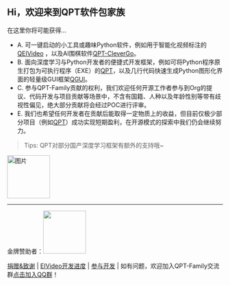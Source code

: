 ## Hi，欢迎来到QPT软件包家族

在这里你将可能获得...  

  - A. 可一键启动的小工具或趣味Python软件，例如用于智能化视频标注的[QEIVideo](https://github.com/QPT-Family/EIVideo) ，以及AI围棋软件[QPT-CleverGo](https://github.com/QPT-Family/QPT-CleverGo)。  
  - B. 面向深度学习与Python开发者的便捷式开发框架，例如可将Python程序原生打包为可执行程序（EXE）的[QPT](https://github.com/QPT-Family/QPT)，以及几行代码快速生成Python图形化界面的轻量级GUI框架[QGUI](https://github.com/QPT-Family/QGUI)。
  - C. 参与QPT-Family贡献的权利，我们欢迎任何开源工作者参与到Org的提议、代码开发与项目贡献等场景中，不含有国籍、人种以及年龄性别等带有歧视性偏见，绝大部分贡献将会经过POC进行评审。
  - E. 我们也希望任何开发者在贡献后能取得一定物质上的收益，但目前仅极少部分项目（例如[QPT](https://github.com/QPT-Family/QPT)）成功实现短期盈利，在开源模式的探索中我们仍会继续努力。

> Tips: QPT对部分国产深度学习框架有额外的支持哦~ 

<img width="100" alt="图片" src="https://user-images.githubusercontent.com/46156734/148928475-b5b340b7-241d-4ddc-8155-70d98c6384a9.png"> 

---
金牌赞助者：<a href="https://cloud.stariver.org"><img width="100" src="https://user-images.githubusercontent.com/46156734/156889607-ad230ff1-47bf-416a-b7b7-7f4067dcf99a.png"> </a>

[捐赠&致谢](https://github.com/QPT-Family/.github/blob/%E5%BC%80%E5%8F%91%E5%88%86%E6%94%AF/%E6%8D%90%E8%B5%A0%E8%87%B4%E8%B0%A2.MD) | [EIVideo开发进度](https://github.com/orgs/QPT-Family/projects/2) | [参与开发](https://img.shields.io/badge/QQ群-1128826410-9cf?logo=tencent-qq&logoColor=000&logoWidth=15) | 如有问题，欢迎加入QPT-Family交流群[点击加入QQ群](https://jq.qq.com/?_wv=1027&k=49HB5ymm)！
